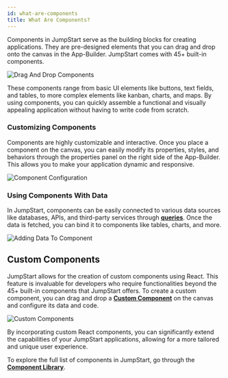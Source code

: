 ```yaml
---
id: what-are-components
title: What Are Components?
---
```



Components in JumpStart serve as the building blocks for creating applications. They are pre-designed elements that you can drag and drop onto the canvas in the App-Builder. JumpStart comes with 45+ built-in components. 

<div style={{textAlign: 'center'}}>
    <img style={{padding: '10px', marginBottom:'15px'}} className="screenshot-full" src="/img/jumpstart-concepts/what-are-components/drag-drop-components.gif" alt="Drag And Drop Components" />
</div>

These components range from basic UI elements like buttons, text fields, and tables, to more complex elements like kanban, charts, and maps. By using components, you can quickly assemble a functional and visually appealing application without having to write code from scratch.

### Customizing Components

Components are highly customizable and interactive. Once you place a component on the canvas, you can easily modify its properties, styles, and behaviors through the properties panel on the right side of the App-Builder. This allows you to make your application dynamic and responsive. 

<div style={{textAlign: 'center'}}>
    <img style={{padding: '10px', marginBottom:'15px'}} className="screenshot-full" src="/img/jumpstart-concepts/what-are-components/component-config.gif" alt="Component Configuration" />
</div>

### Using Components With Data

In JumpStart, components can be easily connected to various data sources like databases, APIs, and third-party services through **[queries](what-are-queries)**. Once the data is fetched, you can bind it to components like tables, charts, and more. 

<div style={{textAlign: 'center'}}>
    <img style={{padding: '10px', marginBottom:'15px'}} className="screenshot-full" src="/img/jumpstart-concepts/what-are-components/adding-data-to-component.png" alt="Adding Data To Component" />
</div>

## Custom Components

JumpStart allows for the creation of custom components using React. This feature is invaluable for developers who require functionalities beyond the 45+ built-in components that JumpStart offers. To create a custom component, you can drag and drop a **[Custom Component](/docs/widgets/custom-component/)** on the canvas and configure its data and code. 

<div style={{textAlign: 'center'}}>
    <img style={{padding: '10px', marginBottom:'15px'}} className="screenshot-full" src="/img/jumpstart-concepts/what-are-components/custom-components.png" alt="Custom Components" />
</div>

By incorporating custom React components, you can significantly extend the capabilities of your JumpStart applications, allowing for a more tailored and unique user experience. 

To explore the full list of components in JumpStart, go through the **[Component Library](/docs/widgets/bounded-box)**.



